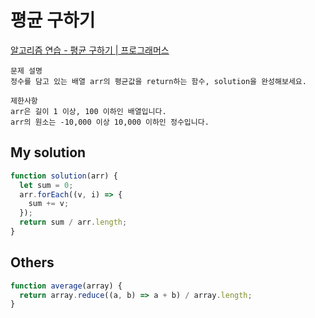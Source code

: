 # 평균 구하기

[알고리즘 연습 - 평균 구하기 | 프로그래머스](https://programmers.co.kr/learn/courses/30/lessons/12944?language=javascript)

```
문제 설명
정수를 담고 있는 배열 arr의 평균값을 return하는 함수, solution을 완성해보세요.

제한사항
arr은 길이 1 이상, 100 이하인 배열입니다.
arr의 원소는 -10,000 이상 10,000 이하인 정수입니다.
```

## My solution

```javascript
function solution(arr) {
  let sum = 0;
  arr.forEach((v, i) => {
    sum += v;
  });
  return sum / arr.length;
}
```

## Others

```javascript
function average(array) {
  return array.reduce((a, b) => a + b) / array.length;
}
```
